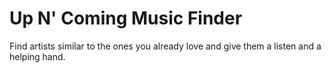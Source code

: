 # Up N' Coming Music Finder
Find artists similar to the ones you already love and give them a listen and a helping hand.
